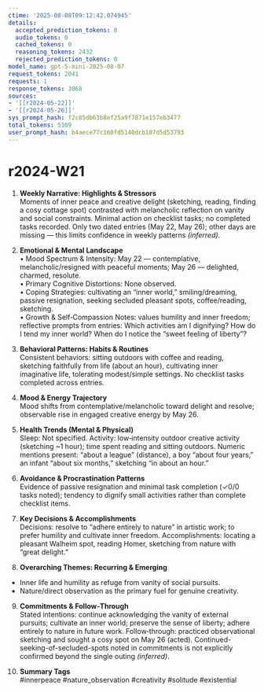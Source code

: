 ```yaml
---
ctime: '2025-08-08T09:12:42.074945'
details:
  accepted_prediction_tokens: 0
  audio_tokens: 0
  cached_tokens: 0
  reasoning_tokens: 2432
  rejected_prediction_tokens: 0
model_name: gpt-5-mini-2025-08-07
request_tokens: 2041
requests: 1
response_tokens: 3068
sources:
- '[[r2024-05-22]]'
- '[[r2024-05-26]]'
sys_prompt_hash: f2c85db63b8ef25a9f7871e157eb3477
total_tokens: 5109
user_prompt_hash: b4aece77c160fd5140dcb107d5d53793
---
```

# r2024-W21

1. **Weekly Narrative: Highlights & Stressors**  
Moments of inner peace and creative delight (sketching, reading, finding a cosy cottage spot) contrasted with melancholic reflection on vanity and social constraints. Minimal action on checklist tasks; no completed tasks recorded. Only two dated entries (May 22, May 26); other days are missing — this limits confidence in weekly patterns *(inferred)*.

2. **Emotional & Mental Landscape**  
• Mood Spectrum & Intensity: May 22 — contemplative, melancholic/resigned with peaceful moments; May 26 — delighted, charmed, resolute.  
• Primary Cognitive Distortions: None observed.  
• Coping Strategies: cultivating an “inner world,” smiling/dreaming, passive resignation, seeking secluded pleasant spots, coffee/reading, sketching.  
• Growth & Self‑Compassion Notes: values humility and inner freedom; reflective prompts from entries: Which activities am I dignifying? How do I tend my inner world? When do I notice the “sweet feeling of liberty”?

3. **Behavioral Patterns: Habits & Routines**  
Consistent behaviors: sitting outdoors with coffee and reading, sketching faithfully from life (about an hour), cultivating inner imaginative life, tolerating modest/simple settings. No checklist tasks completed across entries.

4. **Mood & Energy Trajectory**  
Mood shifts from contemplative/melancholic toward delight and resolve; observable rise in engaged creative energy by May 26.

5. **Health Trends (Mental & Physical)**  
Sleep: Not specified. Activity: low‑intensity outdoor creative activity (sketching ~1 hour); time spent reading and sitting outdoors. Numeric mentions present: “about a league” (distance), a boy “about four years,” an infant “about six months,” sketching “in about an hour.”

6. **Avoidance & Procrastination Patterns**  
Evidence of passive resignation and minimal task completion (✓0/0 tasks noted); tendency to dignify small activities rather than complete checklist items.

7. **Key Decisions & Accomplishments**  
Decisions: resolve to “adhere entirely to nature” in artistic work; to prefer humility and cultivate inner freedom. Accomplishments: locating a pleasant Walheim spot, reading Homer, sketching from nature with “great delight.”

8. **Overarching Themes: Recurring & Emerging**  
- Inner life and humility as refuge from vanity of social pursuits.  
- Nature/direct observation as the primary fuel for genuine creativity.

9. **Commitments & Follow‑Through**  
Stated intentions: continue acknowledging the vanity of external pursuits; cultivate an inner world; preserve the sense of liberty; adhere entirely to nature in future work. Follow‑through: practiced observational sketching and sought a cosy spot on May 26 (acted). Continued-seeking-of-secluded-spots noted in commitments is not explicitly confirmed beyond the single outing *(inferred)*.

10. **Summary Tags**  
#innerpeace #nature_observation #creativity #solitude #existential